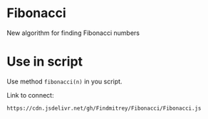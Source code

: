 # Fibonacci
New algorithm for finding Fibonacci numbers
# Use in script
Use method `fibonacci(n)` in you script.

Link to connect:
```
https://cdn.jsdelivr.net/gh/Findmitrey/Fibonacci/Fibonacci.js
```

